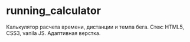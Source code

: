 # running_calculator
Калькулятор расчета времени, дистанции и темпа бега. Стек: HTML5, CSS3, vanila JS. Адаптивная верстка.
